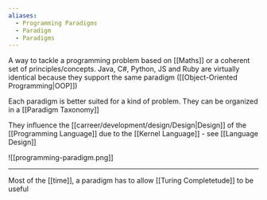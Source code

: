 ```yaml
---
aliases:
  - Programming Paradigms
  - Paradigm
  - Paradigms
---
```


A way to tackle a programming problem based on [[Maths]] or a coherent set of principles/concepts. Java, C#, Python, JS and Ruby are virtually identical because they support the same paradigm ([[Object-Oriented Programming|OOP]])

Each paradigm is better suited for a kind of problem. They can be organized in a [[Paradigm Taxonomy]]

They influence the [[carreer/development/design/Design|Design]] of the [[Programming Language]] due to the [[Kernel Language]] - see [[Language Design]]

![[programming-paradigm.png]]

---

Most of the [[time]], a paradigm has to allow [[Turing Completetude]] to be useful
